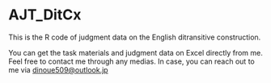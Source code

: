 # AJT_DitCx
This is the R code of judgment data on the English ditransitive construction.

You can get the task materials and judgment data on Excel directly from me.
Feel free to contact me through any medias.
In case, you can reach out to me via dinoue509@outlook.jp
